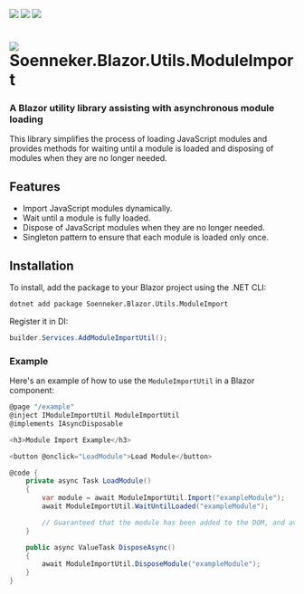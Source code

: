[![](https://img.shields.io/nuget/v/soenneker.blazor.utils.moduleimport.svg?style=for-the-badge)](https://www.nuget.org/packages/soenneker.blazor.utils.moduleimport/)
[![](https://img.shields.io/github/actions/workflow/status/soenneker/soenneker.blazor.utils.moduleimport/publish-package.yml?style=for-the-badge)](https://github.com/soenneker/soenneker.blazor.utils.moduleimport/actions/workflows/publish-package.yml)
[![](https://img.shields.io/nuget/dt/soenneker.blazor.utils.moduleimport.svg?style=for-the-badge)](https://www.nuget.org/packages/soenneker.blazor.utils.moduleimport/)

# ![](https://user-images.githubusercontent.com/4441470/224455560-91ed3ee7-f510-4041-a8d2-3fc093025112.png) Soenneker.Blazor.Utils.ModuleImport
### A Blazor utility library assisting with asynchronous module loading

This library simplifies the process of loading JavaScript modules and provides methods for waiting until a module is loaded and disposing of modules when they are no longer needed.

## Features

- Import JavaScript modules dynamically.
- Wait until a module is fully loaded.
- Dispose of JavaScript modules when they are no longer needed.
- Singleton pattern to ensure that each module is loaded only once.

## Installation

To install, add the package to your Blazor project using the .NET CLI:

```sh
dotnet add package Soenneker.Blazor.Utils.ModuleImport
```

Register it in DI:

```csharp
builder.Services.AddModuleImportUtil();
```

### Example

Here's an example of how to use the `ModuleImportUtil` in a Blazor component:

```csharp
@page "/example"
@inject IModuleImportUtil ModuleImportUtil
@implements IAsyncDisposable

<h3>Module Import Example</h3>

<button @onclick="LoadModule">Load Module</button>

@code {
    private async Task LoadModule()
    {
        var module = await ModuleImportUtil.Import("exampleModule");
        await ModuleImportUtil.WaitUntilLoaded("exampleModule");

        // Guaranteed that the module has been added to the DOM, and available at this point
    }

    public async ValueTask DisposeAsync()
    {
        await ModuleImportUtil.DisposeModule("exampleModule");
    }
}
```